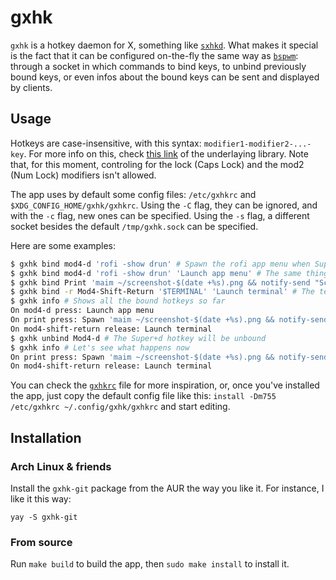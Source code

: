 # gxhk

`gxhk` is a hotkey daemon for X, something like [`sxhkd`](https://github.com/baskerville/sxhkd). What makes it special is the fact that it can be configured on-the-fly the same way as [`bspwm`](https://github.com/baskerville/bspwm): through a socket in which commands to bind keys, to unbind previously bound keys, or even infos about the bound keys can be sent and displayed by clients.

## Usage
Hotkeys are case-insensitive, with this syntax: `modifier1-modifier2-...-key`. For more info on this, check [this link](https://pkg.go.dev/github.com/alex11br/xgbutil@v0.0.0-20211225011412-f2944427ac98/keybind#hdr-Key_sequence_format) of the underlaying library. Note that, for this moment, controling for the lock (Caps Lock) and the mod2 (Num Lock) modifiers isn't allowed.

The app uses by default some config files: `/etc/gxhkrc` and `$XDG_CONFIG_HOME/gxhk/gxhkrc`. Using the `-C` flag, they can be ignored, and with the `-c` flag, new ones can be specified. Using the `-s` flag, a different socket besides the default `/tmp/gxhk.sock` can be specified.

Here are some examples:
```sh
$ gxhk bind mod4-d 'rofi -show drun' # Spawn the rofi app menu when Super+d gets pressed
$ gxhk bind mod4-d 'rofi -show drun' 'Launch app menu' # The same thing, but with a description
$ gxhk bind Print 'maim ~/screenshot-$(date +%s).png && notify-send "Screenshot saved!"' # The command will be run using `sh -c`, so feel free to add variables, command chains, etc.
$ gxhk bind -r Mod4-Shift-Return '$TERMINAL' 'Launch terminal' # The terminal will be spawned when the hotkey Super+Shift+Enter gets released, not when it gets pressed as it happens with the ones above
$ gxhk info # Shows all the bound hotkeys so far
On mod4-d press: Launch app menu
On print press: Spawn 'maim ~/screenshot-$(date +%s).png && notify-send "Screenshot saved!"'
On mod4-shift-return release: Launch terminal
$ gxhk unbind Mod4-d # The Super+d hotkey will be unbound
$ gxhk info # Let's see what happens now
On print press: Spawn 'maim ~/screenshot-$(date +%s).png && notify-send "Screenshot saved!"'
On mod4-shift-return release: Launch terminal
```
You can check the [`gxhkrc`](gxhkrc) file for more inspiration, or, once you've installed the app, just copy the default config file like this: `install -Dm755 /etc/gxhkrc ~/.config/gxhk/gxhkrc` and start editing.
## Installation
### Arch Linux & friends
Install the `gxhk-git` package from the AUR the way you like it. For instance, I like it this way:
```
yay -S gxhk-git
```
### From source
Run `make build` to build the app, then `sudo make install` to install it.
